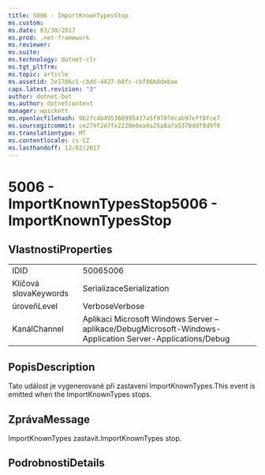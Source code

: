 ```yaml
---
title: 5006 - ImportKnownTypesStop
ms.custom: 
ms.date: 03/30/2017
ms.prod: .net-framework
ms.reviewer: 
ms.suite: 
ms.technology: dotnet-clr
ms.tgt_pltfrm: 
ms.topic: article
ms.assetid: 2e1786c1-cbdd-4427-b8fc-cbf86b8debae
caps.latest.revision: "3"
author: dotnet-bot
ms.author: dotnetcontent
manager: wpickett
ms.openlocfilehash: 9b2fc4b495368995437a5f9707dcab97eff8fce7
ms.sourcegitcommit: ce279f2d7fe2220e6ea0a25a8a7a5370ddf8d9f0
ms.translationtype: MT
ms.contentlocale: cs-CZ
ms.lasthandoff: 12/02/2017
---
```

# <a name="5006---importknowntypesstop"></a><span data-ttu-id="ca036-102">5006 - ImportKnownTypesStop</span><span class="sxs-lookup"><span data-stu-id="ca036-102">5006 - ImportKnownTypesStop</span></span>
## <a name="properties"></a><span data-ttu-id="ca036-103">Vlastnosti</span><span class="sxs-lookup"><span data-stu-id="ca036-103">Properties</span></span>  
  
|||  
|-|-|  
|<span data-ttu-id="ca036-104">ID</span><span class="sxs-lookup"><span data-stu-id="ca036-104">ID</span></span>|<span data-ttu-id="ca036-105">5006</span><span class="sxs-lookup"><span data-stu-id="ca036-105">5006</span></span>|  
|<span data-ttu-id="ca036-106">Klíčová slova</span><span class="sxs-lookup"><span data-stu-id="ca036-106">Keywords</span></span>|<span data-ttu-id="ca036-107">Serializace</span><span class="sxs-lookup"><span data-stu-id="ca036-107">Serialization</span></span>|  
|<span data-ttu-id="ca036-108">úroveň</span><span class="sxs-lookup"><span data-stu-id="ca036-108">Level</span></span>|<span data-ttu-id="ca036-109">Verbose</span><span class="sxs-lookup"><span data-stu-id="ca036-109">Verbose</span></span>|  
|<span data-ttu-id="ca036-110">Kanál</span><span class="sxs-lookup"><span data-stu-id="ca036-110">Channel</span></span>|<span data-ttu-id="ca036-111">Aplikaci Microsoft Windows Server – aplikace/Debug</span><span class="sxs-lookup"><span data-stu-id="ca036-111">Microsoft-Windows-Application Server-Applications/Debug</span></span>|  
  
## <a name="description"></a><span data-ttu-id="ca036-112">Popis</span><span class="sxs-lookup"><span data-stu-id="ca036-112">Description</span></span>  
 <span data-ttu-id="ca036-113">Tato událost je vygenerované při zastavení ImportKnownTypes.</span><span class="sxs-lookup"><span data-stu-id="ca036-113">This event is emitted when the ImportKnownTypes stops.</span></span>  
  
## <a name="message"></a><span data-ttu-id="ca036-114">Zpráva</span><span class="sxs-lookup"><span data-stu-id="ca036-114">Message</span></span>  
 <span data-ttu-id="ca036-115">ImportKnownTypes zastavit.</span><span class="sxs-lookup"><span data-stu-id="ca036-115">ImportKnownTypes stop.</span></span>  
  
## <a name="details"></a><span data-ttu-id="ca036-116">Podrobnosti</span><span class="sxs-lookup"><span data-stu-id="ca036-116">Details</span></span>
